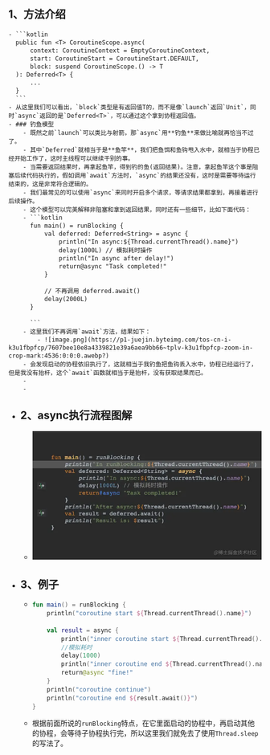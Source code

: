 ## 1、方法介绍
	- ```kotlin
	  public fun <T> CoroutineScope.async(
	      context: CoroutineContext = EmptyCoroutineContext,
	      start: CoroutineStart = CoroutineStart.DEFAULT,
	      block: suspend CoroutineScope.() -> T
	  ): Deferred<T> {
	      ...
	  }
	  ```
	- 从这里我们可以看出，`block`类型是有返回值T的，而不是像`launch`返回`Unit`，同时`async`返回的是`Deferred<T>`，可以通过这个拿到协程返回值。
	- ### 钓鱼模型
		- 既然之前`launch`可以类比与射箭，那`async`用**钓鱼**来做比喻就再恰当不过了。
		- 其中`Deferred`就相当于是**鱼竿**，我们把鱼饵和鱼钩甩入水中，就相当于协程已经开始工作了，这时主线程可以继续干别的事。
		- 当需要返回结果时，再拿起鱼竿，得到钓的鱼(返回结果)。注意，拿起鱼竿这个事是阻塞后续代码执行的，假如调用`await`方法时，`async`的结果还没有，这时是需要等待运行结束的，这是非常符合逻辑的。
		- 我们最常见的可以使用`async`来同时开启多个请求，等请求结果都拿到，再接着进行后续操作。
		- 这个模型可以完美解释非阻塞和拿到返回结果，同时还有一些细节，比如下面代码：
		- ```kotlin
		  fun main() = runBlocking {
		      val deferred: Deferred<String> = async {
		          println("In async:${Thread.currentThread().name}")
		          delay(1000L) // 模拟耗时操作
		          println("In async after delay!")
		          return@async "Task completed!"
		      }
		  
		      // 不再调用 deferred.await()
		      delay(2000L)
		  }
		  
		  ```
		- 这里我们不再调用`await`方法，结果如下：
			- ![image.png](https://p1-juejin.byteimg.com/tos-cn-i-k3u1fbpfcp/7607bee10e8a4339821e39a6aea9bb66~tplv-k3u1fbpfcp-zoom-in-crop-mark:4536:0:0:0.awebp?)
		- 会发现启动的协程依旧执行了，这就相当于我钓鱼把鱼钩丢入水中，协程已经运行了，但是我没有抬杆，这个`await`函数就相当于是抬杆，没有获取结果而已。
		-
		-
- ## 2、async执行流程图解
	- ![async.webp](../assets/async_1690635007682_0.webp)
- ## 3、例子
	- ```kotlin
	  fun main() = runBlocking {
	      println("coroutine start ${Thread.currentThread().name}")
	  
	      val result = async {
	          println("inner coroutine start ${Thread.currentThread().name}")
	          //模拟耗时
	          delay(1000)
	          println("inner coroutine end ${Thread.currentThread().name}")
	          return@async "fine!"
	      }
	      println("coroutine continue")
	      println("coroutine end ${result.await()}")
	  }
	  ```
	- 根据前面所说的`runBlocking`特点，在它里面启动的协程中，再启动其他的协程，会等待子协程执行完，所以这里我们就免去了使用`Thread.sleep`的写法了。